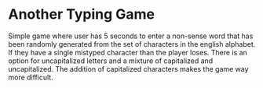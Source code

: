# Another Typing Game

Simple game where user has 5 seconds to enter a non-sense word that has been randomly generated from the set of characters in the english alphabet. If they have a single mistyped character than the player loses. There is an option for uncapitalized letters and a mixture of capitalized and uncapitalized. The addition of capitalized characters makes the game way more difficult. 
